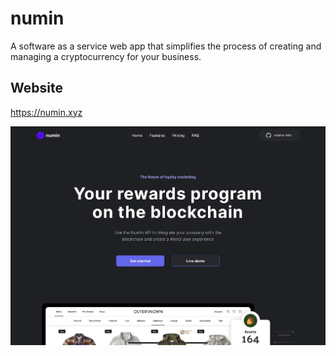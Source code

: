 # numin

A software as a service web app that simplifies the process of creating and managing a cryptocurrency for your business.

## Website

https://numin.xyz

![Map](https://github.com/mvrahas/numin/blob/main/website.jpg)
